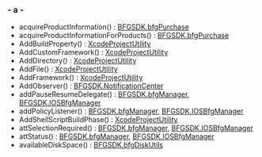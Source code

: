  

### \- a -

  - acquireProductInformation() : [BFGSDK.bfgPurchase](class_b_f_g_s_d_k_1_1bfg_purchase.html#a4f55b608d810599a4c8e5654c551fc7e)
  - acquireProductInformationForProducts() : [BFGSDK.bfgPurchase](class_b_f_g_s_d_k_1_1bfg_purchase.html#a9fbd4cd1364eab5353ae9778294bfea7)
  - AddBuildProperty() : [XcodeProjectUtility](class_xcode_project_utility.html#a2b1951dee549126f409c93b9089f18cd)
  - AddCustomFramework() : [XcodeProjectUtility](class_xcode_project_utility.html#a1c382005c8cdb67046eaaecdf54c5d5b)
  - AddDirectory() : [XcodeProjectUtility](class_xcode_project_utility.html#a7b18aad849f2dcda39288d935b932f89)
  - AddFile() : [XcodeProjectUtility](class_xcode_project_utility.html#ab6965e333e332f9adb363b7778bc7ff7)
  - AddFramework() : [XcodeProjectUtility](class_xcode_project_utility.html#adf7573c752991001fdc9c4bdd3775b3c)
  - AddObserver() : [BFGSDK.NotificationCenter](class_b_f_g_s_d_k_1_1_notification_center.html#a7ac8e5faefe112dedfb5e46ad0e98677)
  - addPauseResumeDelegate() : [BFGSDK.bfgManager](class_b_f_g_s_d_k_1_1bfg_manager.html#ab4ad94c141d07abd69dfa4e198260972),
    [BFGSDK.IOSBfgManager](class_b_f_g_s_d_k_1_1_i_o_s_bfg_manager.html#ab766c5759eb7947dfafdb7b18ccdef24)
  - addPolicyListener() : [BFGSDK.bfgManager](class_b_f_g_s_d_k_1_1bfg_manager.html#ac34f16215683f9bfa903b3c685d46830),
    [BFGSDK.IOSBfgManager](class_b_f_g_s_d_k_1_1_i_o_s_bfg_manager.html#ae481982a78dd8fa4cb3bfed8286a1ae8)
  - AddShellScriptBuildPhase() : [XcodeProjectUtility](class_xcode_project_utility.html#af1635b95db92c2a05c7880392f8b230a)
  - attSelectionRequired() : [BFGSDK.bfgManager](class_b_f_g_s_d_k_1_1bfg_manager.html#af736c8162c1228db14aefe380ff4b543),
    [BFGSDK.IOSBfgManager](class_b_f_g_s_d_k_1_1_i_o_s_bfg_manager.html#ac2b95ecd29abec7f8be0eed78a0942ef)
  - attStatus() : [BFGSDK.bfgManager](class_b_f_g_s_d_k_1_1bfg_manager.html#a66128e6602d3f68da93920a3426ed962),
    [BFGSDK.IOSBfgManager](class_b_f_g_s_d_k_1_1_i_o_s_bfg_manager.html#a3d8bdd44a32a3892aec5989cf9aa9e57)
  - availableDiskSpace() : [BFGSDK.bfgDiskUtils](class_b_f_g_s_d_k_1_1bfg_disk_utils.html#af0e78846a4941a818db2b629aa7eb24e)
